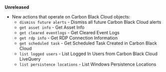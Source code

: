 **Unreleased**
- New actions that operate on Carbon Black Cloud objects:
    - `dismiss future alerts` - Dismiss all future Carbon Black Cloud alerts
    - `get asset info` - Get Asset Info
    - `get cleared eventlogs` - Get Cleared Event Logs
    - `get rdp info` - Get RDP Connection Information
    - `get scheduled task` - Get Scheduled Task Created in Carbon Black Cloud
    - `list logged users` - List Logged In Users from Carbon Black Cloud LiveQuery
    - `list persistence locations` - List Windows Persistence Locations
